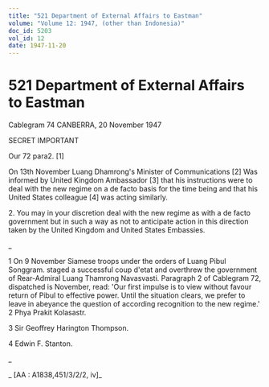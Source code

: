 ```yaml
---
title: "521 Department of External Affairs to Eastman"
volume: "Volume 12: 1947, (other than Indonesia)"
doc_id: 5203
vol_id: 12
date: 1947-11-20
---
```


# 521 Department of External Affairs to Eastman

Cablegram 74 CANBERRA, 20 November 1947

SECRET IMPORTANT

Our 72 para2. [1]

On 13th November Luang Dhamrong's Minister of Communications [2] Was informed by United Kingdom Ambassador [3] that his instructions were to deal with the new regime on a de facto basis for the time being and that his United States colleague [4] was acting similarly.

2\. You may in your discretion deal with the new regime as with a de facto government but in such a way as not to anticipate action in this direction taken by the United Kingdom and United States Embassies.

_

1 On 9 November Siamese troops under the orders of Luang Pibul Songgram. staged a successful coup d'etat and overthrew the government of Rear-Admiral Luang Thamrong Navasvasti. Paragraph 2 of Cablegram 72, dispatched is November, read: 'Our first impulse is to view without favour return of Pibul to effective power. Until the situation clears, we prefer to leave in abeyance the question of according recognition to the new regime.' 2 Phya Prakit Kolasastr.

3 Sir Geoffrey Harington Thompson.

4 Edwin F. Stanton.

_

_ [AA : A1838,451/3/2/2, iv]_
